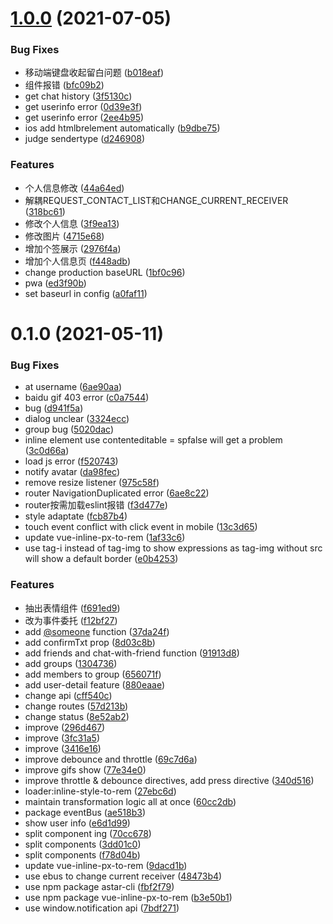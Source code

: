 # [1.0.0](https://github.com/hello-astar/vue-chat/compare/v0.1.0...v1.0.0) (2021-07-05)


### Bug Fixes

* 移动端键盘收起留白问题 ([b018eaf](https://github.com/hello-astar/vue-chat/commit/b018eaf1c865ac32203228e98420046e13b3e857))
* 组件报错 ([bfc09b2](https://github.com/hello-astar/vue-chat/commit/bfc09b258f8efcf58e6b2dbe7edfc8913890edf3))
* get chat history ([3f5130c](https://github.com/hello-astar/vue-chat/commit/3f5130c75d6b3c88e01369a39d4afbf895afb47c))
* get userinfo error ([0d39e3f](https://github.com/hello-astar/vue-chat/commit/0d39e3f127a9cdb50a27f5e143fa29b7ccc3789b))
* get userinfo error ([2ee4b95](https://github.com/hello-astar/vue-chat/commit/2ee4b95bb39449a3d4ea04f9ec50faef5eaccf97))
* ios add htmlbrelement automatically ([b9dbe75](https://github.com/hello-astar/vue-chat/commit/b9dbe75d067aeb83dbf3bbc25307b588200856d6))
* judge sendertype ([d246908](https://github.com/hello-astar/vue-chat/commit/d2469085d58898f6852de7632140829dbeab46de))


### Features

* 个人信息修改 ([44a64ed](https://github.com/hello-astar/vue-chat/commit/44a64ed185bce82edd058cd457ac0578932a4b82))
* 解耦REQUEST_CONTACT_LIST和CHANGE_CURRENT_RECEIVER ([318bc61](https://github.com/hello-astar/vue-chat/commit/318bc61a37141297a21ef9decba6307d915376aa))
* 修改个人信息 ([3f9ea13](https://github.com/hello-astar/vue-chat/commit/3f9ea13fb31376ac5478ffeec93ca3295986cc8c))
* 修改图片 ([4715e68](https://github.com/hello-astar/vue-chat/commit/4715e68cc40bc12c28131a5e46f9f51efce6ef1b))
* 增加个签展示 ([2976f4a](https://github.com/hello-astar/vue-chat/commit/2976f4af8588f84a6f5327af4c79a9afcb6860c4))
* 增加个人信息页 ([f448adb](https://github.com/hello-astar/vue-chat/commit/f448adb722653c763d3ed5ed11cddbec12601396))
* change production baseURL ([1bf0c96](https://github.com/hello-astar/vue-chat/commit/1bf0c9692f5262e788b6e508afaa8caca060d378))
* pwa ([ed3f90b](https://github.com/hello-astar/vue-chat/commit/ed3f90bc3c967ab3bcf011951f2d5d2edee40822))
* set baseurl in config ([a0faf11](https://github.com/hello-astar/vue-chat/commit/a0faf11751e3598517ea8dd87cf4921161acb155))



# 0.1.0 (2021-05-11)


### Bug Fixes

* at username ([6ae90aa](https://github.com/hello-astar/vue-chat/commit/6ae90aa45a784bae9e4adc1914efa7c651081659))
* baidu gif 403 error ([c0a7544](https://github.com/hello-astar/vue-chat/commit/c0a754454303382f0cfe8796240f00fbca5033a0))
* bug ([d941f5a](https://github.com/hello-astar/vue-chat/commit/d941f5ad93c7f99131668fd73ad282519f19ccd1))
* dialog unclear ([3324ecc](https://github.com/hello-astar/vue-chat/commit/3324ecc966d5cbb48f16cba719619f1c07a67fc1))
* group bug ([5020dac](https://github.com/hello-astar/vue-chat/commit/5020dac94a5900c947cdf82b7d9d15495b30394a))
* inline element use contenteditable = spfalse will get a problem ([3c0d66a](https://github.com/hello-astar/vue-chat/commit/3c0d66a3bc2924b010c7212f7d2d19da35e96cc9))
* load js error ([f520743](https://github.com/hello-astar/vue-chat/commit/f520743df026f611a431ad9514375fc4206526ab))
* notify avatar ([da98fec](https://github.com/hello-astar/vue-chat/commit/da98fecaf6a6d8fd477e3459ba8caba7044e0f59))
* remove resize listener ([975c58f](https://github.com/hello-astar/vue-chat/commit/975c58f94e994bc08bcd36e60c0e73f862aaf2f7))
* router NavigationDuplicated error ([6ae8c22](https://github.com/hello-astar/vue-chat/commit/6ae8c2206ce74e7043cd3f09f5733e758d877624))
* router按需加载eslint报错 ([f3d477e](https://github.com/hello-astar/vue-chat/commit/f3d477e9856f3d1709805ee172adc817844e760e))
* style adaptate ([fcb87b4](https://github.com/hello-astar/vue-chat/commit/fcb87b42f26c3d1542b2e9676ff9abbad5ef3f99))
* touch event conflict with click event in mobile ([13c3d65](https://github.com/hello-astar/vue-chat/commit/13c3d65146207742c8624c4f633974218daad5e1))
* update vue-inline-px-to-rem ([1af33c6](https://github.com/hello-astar/vue-chat/commit/1af33c6391726176d562ba374533d0330c805d43))
* use tag-i instead of tag-img to show expressions as tag-img without src will show a default border ([e0b4253](https://github.com/hello-astar/vue-chat/commit/e0b4253013b9bf001f84dd2c4e50016d4b7c71d0))


### Features

* 抽出表情组件 ([f691ed9](https://github.com/hello-astar/vue-chat/commit/f691ed9626d186a6b5e570ec1a6aa649e13a44b2))
* 改为事件委托 ([f12bf27](https://github.com/hello-astar/vue-chat/commit/f12bf2793919daa6b607865c19f8d3439340a46f))
* add [@someone](https://github.com/someone) function ([37da24f](https://github.com/hello-astar/vue-chat/commit/37da24f33db17bb27eb2ad35a96fb6d23c14ada2))
* add confirmTxt prop ([8d03c8b](https://github.com/hello-astar/vue-chat/commit/8d03c8b31dc0387352efdf8d33c6476338607c90))
* add friends and chat-with-friend function ([91913d8](https://github.com/hello-astar/vue-chat/commit/91913d86308f2937a6d9909c32b102f01257c6b7))
* add groups ([1304736](https://github.com/hello-astar/vue-chat/commit/1304736216771c79b24524dadb3d6aaf4a0237d2))
* add members to group ([656071f](https://github.com/hello-astar/vue-chat/commit/656071fd10b1ec3ba664e2d8d1e2f2c827f2dfa1))
* add user-detail feature ([880eaae](https://github.com/hello-astar/vue-chat/commit/880eaae03e22097c8ba49520ab8d32e14d06be28))
* change api ([cff540c](https://github.com/hello-astar/vue-chat/commit/cff540cdf1ecb62754007bf20d8839f778deec3c))
* change routes ([57d213b](https://github.com/hello-astar/vue-chat/commit/57d213bd7e8db1e5dca4ea146f3158be5f2d563c))
* change status ([8e52ab2](https://github.com/hello-astar/vue-chat/commit/8e52ab2f8d538456a83029e3e1beede7c2adef9d))
* improve ([296d467](https://github.com/hello-astar/vue-chat/commit/296d467e73d4cf9a50235b0a46c0a64c8f217d9d))
* improve ([3fc31a5](https://github.com/hello-astar/vue-chat/commit/3fc31a5e83585f8013bb4435161f139c7b6f20b5))
* improve ([3416e16](https://github.com/hello-astar/vue-chat/commit/3416e1699be8a37774781a1a6b421bc09efd1001))
* improve debounce and throttle ([69c7d6a](https://github.com/hello-astar/vue-chat/commit/69c7d6a4237af8ea7f5d18f6c6a3a67cfd4e62b0))
* improve gifs show ([77e34e0](https://github.com/hello-astar/vue-chat/commit/77e34e01c8fa74b48670cc2cfc25bc95eae786cd))
* improve throttle & debounce directives, add press directive ([340d516](https://github.com/hello-astar/vue-chat/commit/340d51606809dcfbac59c07a2c4d70993bbb1548))
* loader:inline-style-to-rem ([27ebc6d](https://github.com/hello-astar/vue-chat/commit/27ebc6de84881a7e715d6533bd3b2c1d4a8dd2b6))
* maintain transformation logic all at once ([60cc2db](https://github.com/hello-astar/vue-chat/commit/60cc2db819e510361b8811d4a74fd355309ad12d))
* package eventBus ([ae518b3](https://github.com/hello-astar/vue-chat/commit/ae518b320e6cc0ba05b6dc10f8c4ce3e4f1e888e))
* show user info ([e6d1d99](https://github.com/hello-astar/vue-chat/commit/e6d1d9914eedb8c32afd4f7f391f82a3ea684146))
* split component ing ([70cc678](https://github.com/hello-astar/vue-chat/commit/70cc678bba4eeec5d01cfab0a2cd3f7aa455a6ae))
* split components ([3dd01c0](https://github.com/hello-astar/vue-chat/commit/3dd01c0b802e713e41901aa5d2f234afebcca30e))
* split components ([f78d04b](https://github.com/hello-astar/vue-chat/commit/f78d04be89185528191bb93fb62b36a797da1666))
* update vue-inline-px-to-rem ([9dacd1b](https://github.com/hello-astar/vue-chat/commit/9dacd1b050b13f1744e95b442bf6c7b5c7e8b818))
* use ebus to change current receiver ([48473b4](https://github.com/hello-astar/vue-chat/commit/48473b424a600c5768d82086cfbf632abf9685b8))
* use npm package astar-cli ([fbf2f79](https://github.com/hello-astar/vue-chat/commit/fbf2f79f2c8cc81bb52af5ba901a6d1252ad43b7))
* use npm package vue-inline-px-to-rem ([b3e50b1](https://github.com/hello-astar/vue-chat/commit/b3e50b189b82663c8c6263a19847863c02e9f241))
* use window.notification api ([7bdf271](https://github.com/hello-astar/vue-chat/commit/7bdf271de2053b25bafacbd538497f8796897a3c))



